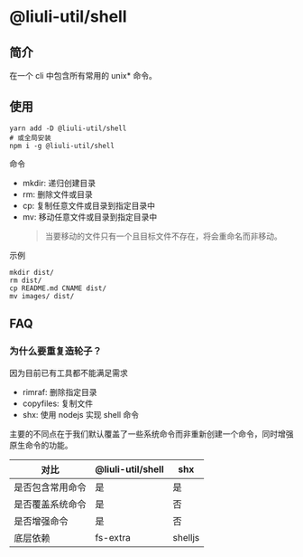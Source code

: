 # @liuli-util/shell

## 简介

在一个 cli 中包含所有常用的 unix\* 命令。

## 使用

```shell
yarn add -D @liuli-util/shell
# 或全局安装
npm i -g @liuli-util/shell
```

命令

- mkdir: 递归创建目录
- rm: 删除文件或目录
- cp: 复制任意文件或目录到指定目录中
- mv: 移动任意文件或目录到指定目录中
  > 当要移动的文件只有一个且目标文件不存在，将会重命名而非移动。

示例

```shell
mkdir dist/
rm dist/
cp README.md CNAME dist/
mv images/ dist/
```

## FAQ

### 为什么要重复造轮子？

因为目前已有工具都不能满足需求

- rimraf: 删除指定目录
- copyfiles: 复制文件
- shx: 使用 nodejs 实现 shell 命令

主要的不同点在于我们默认覆盖了一些系统命令而非重新创建一个命令，同时增强原生命令的功能。

| 对比             | @liuli-util/shell | shx     |
| ---------------- | ----------------- | ------- |
| 是否包含常用命令 | 是                | 是      |
| 是否覆盖系统命令 | 是                | 否      |
| 是否增强命令     | 是                | 否      |
| 底层依赖         | fs-extra          | shelljs |
